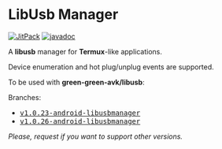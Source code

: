 # LibUsb Manager

[![JitPack](https://jitpack.io/v/green-green-avk/LibUsbManager.svg)](https://jitpack.io/#green-green-avk/LibUsbManager)
[![javadoc](https://img.shields.io/badge/javadoc-latest-green)](https://javadoc.jitpack.io/com/github/green-green-avk/LibUsbManager/latest/javadoc/)

A **libusb** manager for **Termux**-like applications.

Device enumeration and hot plug/unplug events are supported.

To be used with **green-green-avk/libusb**:

Branches:
* <kbd>[v1.0.23-android-libusbmanager](https://github.com/green-green-avk/libusb/tree/v1.0.23-android-libusbmanager)</kbd>
* <kbd>[v1.0.26-android-libusbmanager](https://github.com/green-green-avk/libusb/tree/v1.0.26-android-libusbmanager)</kbd>

*Please, request if you want to support other versions.*
